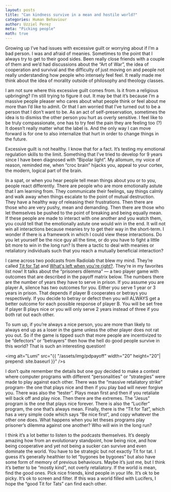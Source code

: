 ```yaml
---
layout: posts
title: "Can kindness survive in a mean and hostile world?"
categories: Human Behaviour
author: Uzziel Perez
meta: "Picking people"
math: true
---
```


Growing up I’ve had issues with excessive guilt or worrying about if I’m a bad person. I was and afraid of meanies. Sometimes to the point that I always try to get to their good sides. Been really close friends with a couple of them and we’d had discussions about the “Art of War”, the idea of cooperation and survival and the difficulty of just moving on and people not really understanding how people who intensely feel feel. It really made me think about the idea of morality outside of philosophy and theology classes.

I am not sure where this excessive guilt comes from. Is it from a religious upbringing? I’m still trying to figure it out. It may be that it’s because I’m a massive people pleaser who cares about what people think or feel about me more than I’d like to admit. Or that I am worried that I’ve turned out to be a person that I don’t want to be. As an act of self-preservation, sometimes the idea is to dismiss the other person you hurt as overly sensitive. I feel like to be truly compassionate, one has to try feel the pain they are feeling too (?) It doesn’t really matter what the label is. And the only way I can move forward is for one to also internalize that hurt in order to change things in the future.

Excessive guilt is not healthy. I know that for a fact. It’s testing my emotional regulation skills to the limit. Something that I’ve tried to develop for 9 years since I have been diagnosed with “Bipolar light”. My allomum, my voice of reason, reminded me, when “croc brain” hijacks you, appeal to your cortex, the modern, logical part of the brain.

In a spat, or when you hear people tell mean things about you or to you, people react differently. There are people who are more emotionally astute that I am learning from. They communicate their feelings, say things calmly and walk away when things escalate to the point of mutual destruction. They have a healthy way of releasing their frustrations. Then there are those who are very pushy, mean and demanding. Then there are those who let themselves be pushed to the point of breaking and being equally mean. If these people are made to interact with one another and you watch them, you could tell that the emotionally astute one would win in the end. It will not win all interactions because meanies try to get their way in the short-term. I wonder if there is a framework in which I could view these interactions. Do you let yourself be the nice guy all the time, or do you have to fight a little bit more to win in the long run? Is there a tactic to deal with meanies or retaliatory individuals such that you reach a mutually beneficial interaction?

I came across two podcasts from Radiolab that blew my mind. They’re called [Tit for Tat](https://www.wnycstudios.org/podcasts/radiolab/segments/104010-one-good-deed-deserves-another) and [What's left when you're right?](https://www.wnycstudios.org/podcasts/radiolab/episodes/whats-left-when-youre-right). They’re in my favorites list now! It talks about the “prisoners dilemma” — a two player game with outcomes that are described in the payoff matrix below. The numbers there are the number of years they have to serve in prison. If you assume you are player A, silence has two outcomes for you. Either you serve 1 year or 3 years in prison. That depends if player B cooperates or betrays you respectively. If you decide to betray or defect then you will ALWAYS get a better outcome for each possible response of player B. You will be set free if player B plays nice or you will only serve 2 years instead of three if you both rat out each other.

To sum up, if you’re always a nice person, you are more than likely to always end up as a loser in the game unless the other player does not rat you out. So if the game is tipped such that more people are incentivized to be “defectors” or “betrayers” then how the hell do good people survive in this world? That is such an interesting question!


<img alt="Lumi" src="{{ "/assets/img/pdpayoff" width="20" height="20"| prepend: site.baseurl }}" />s

I don’t quite remember the details but one guy decided to make a contest where computer programs with different “personalities” or “strategies” were made to play against each other. There was the “massive retaliatory strike” program- the one that plays nice and then if you play bad will never forgive you. There was also the “tester”. Plays mean first and then if you retaliate will back off and play nice. Then there are the extremes. The “Jesus” program is the one that plays nice forever. There is also the “Lucifer” program, the one that’s always mean. Finally, there is the “Tit for Tat”, which has a very simple code which says “Be nice first”, and copy whatever the other one does. What happens when you let theses programs play prisoner’s dilemma against one another? Who will win in the long run?

I think it’s a lot better to listen to the podcasts themselves. It’s deeply amazing how from an evolutionary standpoint, how being nice, and how being cooperative and yet not being a sucker can survive and even dominate the world. You have to be strategic but not exactly Tit for tat. I guess it’s generally healthier to let “bygones be bygones” but also have some form of memory of previous behaviours. Maybe it’s just me, but I think it’s better to be “mostly kind”, not overly retaliatory. If the world is mean, find the good ones. Pick nice friends, kind people in your life. It’s ok to be picky. It’s ok to screen and filter. If this was a world filled with Lucifers, I hope the “good Tit for Tats” can find each other.
